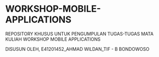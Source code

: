 # WORKSHOP-MOBILE-APPLICATIONS
REPOSITORY KHUSUS UNTUK PENGUMPULAN TUGAS-TUGAS MATA KULIAH WORKSHOP MOBILE APPLICATIONS

DISUSUN OLEH, E41201452_AHMAD WILDAN_TIF - B BONDOWOSO
